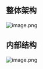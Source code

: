 ## 整体架构

![image.png](https://happychan.oss-cn-shenzhen.aliyuncs.com/picgo/20241217220126.png)


## 内部结构

![image.png](https://happychan.oss-cn-shenzhen.aliyuncs.com/picgo/20241123161429.png)

